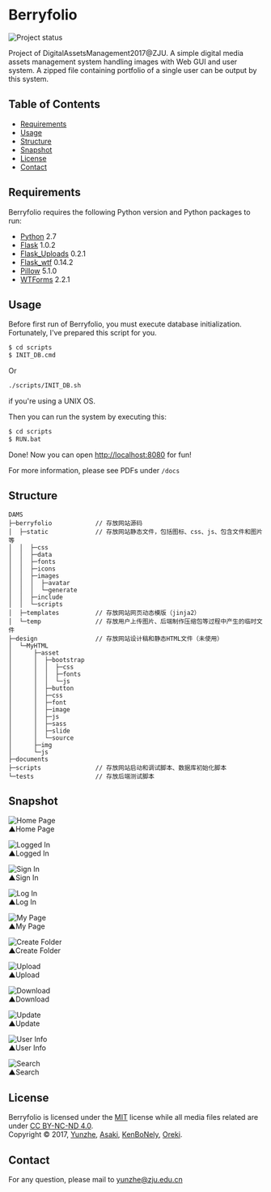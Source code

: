 Berryfolio
==========

![Project status][status]

Project of DigitalAssetsManagement2017@ZJU. 
A simple digital media assets management system handling images with Web GUI and user system.
A zipped file containing portfolio of a single user can be output by this system. 

Table of Contents
-----------------

  * [Requirements](#requirements)
  * [Usage](#usage)
  * [Structure](#structure)
  * [Snapshot](#snapshot)
  * [License](#license)
  * [Contact](#contact)

Requirements
------------

Berryfolio requires the following Python version and Python packages to run:

  * [Python][Python] 2.7
  * [Flask][Flask] 1.0.2
  * [Flask_Uploads][Flask_Uploads] 0.2.1
  * [Flask_wtf][Flask_wtf] 0.14.2
  * [Pillow][Pillow] 5.1.0
  * [WTForms][WTForms] 2.2.1

Usage
-----

Before first run of Berryfolio, you must execute database initialization. Fortunately, I've prepared this script for you.
```cmd
$ cd scripts
$ INIT_DB.cmd
```
Or
```bash
./scripts/INIT_DB.sh
```
if you're using a UNIX OS.

Then you can run the system by executing this:
```cmd
$ cd scripts
$ RUN.bat
```
Done! Now you can open [http://localhost:8080][localhost] for fun!

For more information, please see PDFs under `/docs`

Structure
-------------

```
DAMS
├─berryfolio            // 存放网站源码
│  ├─static             // 存放网站静态文件，包括图标、css、js、包含文件和图片等
│  │  ├─css
│  │  ├─data
│  │  ├─fonts
│  │  ├─icons
│  │  ├─images
│  │  │  ├─avatar
│  │  │  └─generate
│  │  ├─include
│  │  └─scripts
│  ├─templates          // 存放网站网页动态模版（jinja2）
│  └─temp               // 存放用户上传图片、后端制作压缩包等过程中产生的临时文件
├─design                // 存放网站设计稿和静态HTML文件（未使用）
│  └─MyHTML
│      ├─asset
│      │  ├─bootstrap
│      │  │  ├─css
│      │  │  ├─fonts
│      │  │  └─js
│      │  ├─button
│      │  ├─css
│      │  ├─font
│      │  ├─image
│      │  ├─js
│      │  ├─sass
│      │  ├─slide
│      │  └─source
│      ├─img
│      └─js
├─documents
├─scripts               // 存放网站启动和调试脚本、数据库初始化脚本
└─tests                 // 存放后端测试脚本
```

Snapshot
--------
![Home Page][HomePage]  
▲Home Page

![Logged In][LoggedIn]  
▲Logged In

![Sign In][SignIn]  
▲Sign In

![Log In][LogIn]  
▲Log In

![My Page][MyPage]  
▲My Page

![Create Folder][CreateFolder]  
▲Create Folder

![Upload][Upload]  
▲Upload

![Download][Download]  
▲Download

![Update][Update]  
▲Update

![User Info][UserInfo]  
▲User Info

![Search][Search]  
▲Search

License
-------

Berryfolio is licensed under the [MIT][MIT] license 
while all media files related are under [CC BY-NC-ND 4.0][CC BY-NC-ND 4.0].  
Copyright &copy; 2017, [Yunzhe][yunzhe], [Asaki][asaki], [KenBoNely][kenbonely], [Oreki][oreki].

Contact
-------

For any question, please mail to [yunzhe@zju.edu.cn][Mail]



[status]: https://img.shields.io/badge/status-finished-green.svg "Project Status: Finished"

[Python]: https://www.python.org/downloads/
[Flask]: https://github.com/pallets/flask
[Flask_Uploads]: https://github.com/maxcountryman/flask-uploads
[Flask_wtf]: https://github.com/lepture/flask-wtf
[Pillow]: https://github.com/python-pillow/Pillow
[WTForms]: https://github.com/wtforms/wtforms

[localhost]: http://localhost:8080

[HomePage]: docs/HomePage.png "Home Page"
[CreateFolder]: docs/CreateFolder.png "Create Folder"
[Download]: docs/Download.png "Download"
[LoggedIn]: docs/LoggedIn.png "Logged In"
[LogIn]: docs/LogIn.png "Log In"
[MyPage]: docs/MyPage.png "My Page"
[Search]: docs/Search.png "Search"
[SignIn]: docs/SignIn.png "Sign In"
[Update]: docs/Update.png "Update"
[Upload]: docs/Upload.png "Upload"
[UserInfo]: docs/UserInfo.png "User Info"

[MIT]: /LICENCE_MIT.md
[CC BY-NC-ND 4.0]: /LICENCE_CC_BY_NC_ND_4_0.md
[yunzhe]: https://github.com/YunzheZJU
[asaki]: https://gitee.com/AAAAAsaki
[kenbonely]: https://gitee.com/VernierCaliper
[oreki]: https://gitee.com/GamerOreki

[Mail]: mailto:yunzhe@zju.edu.cn